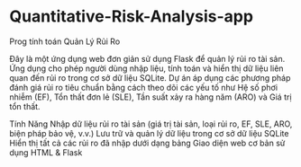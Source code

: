 # Quantitative-Risk-Analysis-app

Prog tính toán Quản Lý Rủi Ro

Đây là một ứng dụng web đơn giản sử dụng Flask để quản lý rủi ro tài sản. Ứng dụng cho phép người dùng nhập liệu, tính toán và hiển thị dữ liệu liên quan đến rủi ro trong cơ sở dữ liệu SQLite. Dự án áp dụng các phương pháp đánh giá rủi ro tiêu chuẩn bằng cách theo dõi các yếu tố như Hệ số phơi nhiễm (EF), Tổn thất đơn lẻ (SLE), Tần suất xảy ra hàng năm (ARO) và Giá trị tổn thất.

Tính Năng
Nhập dữ liệu rủi ro tài sản (giá trị tài sản, loại rủi ro, EF, SLE, ARO, biện pháp bảo vệ, v.v.)
Lưu trữ và quản lý dữ liệu trong cơ sở dữ liệu SQLite
Hiển thị tất cả các rủi ro đã nhập dưới dạng bảng
Giao diện web cơ bản sử dụng HTML & Flask
